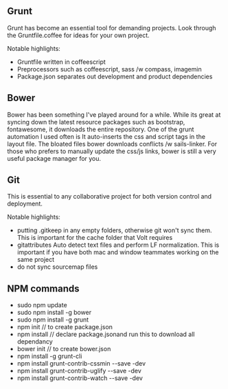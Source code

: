 
Grunt
-----

Grunt has become an essential tool for demanding projects. Look through the Gruntfile.coffee for ideas for your own project.

Notable highlights:

- Gruntfile written in coffeescript
- Preprocessors such as coffeescript, sass /w compass, imagemin
- Package.json separates out development and product dependencies


Bower
-----

Bower has been something I've played around for a while. While its great at syncing down the latest resource packages such as bootstrap, fontawesome, it downloads the entire repository. One of the grunt automation I used often is  It auto-inserts the css and script tags in the layout file. The bloated files bower downloads conflicts /w sails-linker. For those who prefers to manually update the css/js links, bower is still a very useful package manager for you.

Git
---

This is essential to any collaborative project for both version control and deployment.

Notable highlights:
- putting .gitkeep in any empty folders, otherwise git won't sync them. This is important for the cache folder that Volt requires
- gitattributes Auto detect text files and perform LF normalization. This is important if you have both mac and window teammates working on the same project
- do not sync sourcemap files

NPM commands 
---

- sudo npm update 
- sudo npm install -g bower
- sudo npm install -g grunt
- npm init      // to create package.json
- npm install   // declare package.jsonand run this to download all dependancy 
- bower init    // to create bower.json
- npm install -g grunt-cli 
- npm install grunt-contrib-cssmin --save -dev
- npm install grunt-contrib-uglify --save -dev
- npm install grunt-contrib-watch --save -dev
